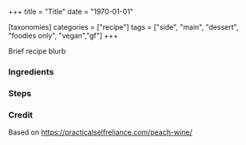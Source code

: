 +++
title = "Title"
date = "1970-01-01"

[taxonomies]
categories = ["recipe"]
tags = ["side", "main", "dessert", "foodies only", "vegan","gf"]
+++


Brief recipe blurb

<!-- more -->

### Ingredients

### Steps


### Credit

Based on https://practicalselfreliance.com/peach-wine/
